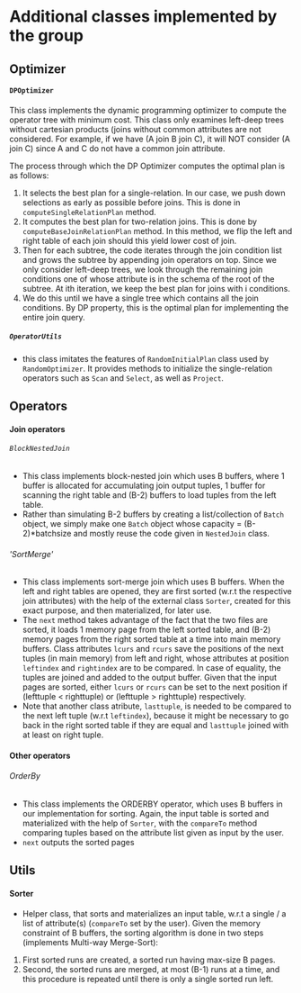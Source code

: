 # Additional classes implemented by the group

## Optimizer

#### `DPOptimizer`

This class implements the dynamic programming optimizer to compute the operator tree with minimum cost. This class only examines left-deep trees without cartesian products (joins without common attributes are not considered. For example, if we have (A join B join C), it will NOT consider (A join C) since A and C do not have a common join attribute.

The process through which the DP Optimizer computes the optimal plan is as follows:
1. It selects the best plan for a single-relation. In our case, we push down selections as early as possible before joins. This is done in `computeSingleRelationPlan` method.
2. It computes the best plan for two-relation joins. This is done by `computeBaseJoinRelationPlan` method. In this method, we flip the left and right table of each join should this yield lower cost of join.
3. Then for each subtree, the code iterates through the join condition list and grows the subtree by appending join operators on top. Since we only consider left-deep trees, we look through the remaining join conditions one of whose attribute is in the schema of the root of the subtree. At ith iteration, we keep the best plan for joins with i conditions.
4. We do this until we have a single tree which contains all the join conditions. By DP property, this is the optimal plan for implementing the entire join query.

##### `OperatorUtils`
- this class imitates the features of `RandomInitialPlan` class used by `RandomOptimizer`. It provides methods to initialize the single-relation operators such as `Scan` and `Select`, as well as `Project`.

## Operators

#### Join operators

###### `BlockNestedJoin`
- This class implements block-nested join which uses B buffers, where 1 buffer is allocated for accumulating join output tuples, 1 buffer for scanning the right table and (B-2) buffers to load tuples from the left table.
- Rather than simulating B-2 buffers by creating a list/collection of `Batch` object, we simply make one `Batch` object whose capacity = (B-2)*batchsize and mostly reuse the code given in `NestedJoin` class.

###### 'SortMerge'
- This class implements sort-merge join which uses B buffers. When the left and right tables are opened, they are first sorted (w.r.t the respective join attributes) with the help of the external class `Sorter`, created for this exact purpose, and then materialized, for later use. 
- The `next` method takes advantage of the fact that the two files are sorted, it loads 1 memory page from the left sorted table, and (B-2) memory pages from the right sorted table at a time into main memory buffers. Class attributes `lcurs` and `rcurs` save the positions of the next tuples (in main memory) from left and right, whose attributes at position `leftindex` and `rightindex` are to be compared. In case of equality, the tuples are joined and added to the output buffer. Given that the input pages are sorted, either `lcurs` or `rcurs` can be set to the next position if (lefttuple &lt; righttuple) or (lefttuple &gt; righttuple) respectively. 
- Note that another class atribute, `lasttuple`, is needed to be compared to the next left tuple (w.r.t `leftindex`), because it might be necessary to go back in the right sorted table if they are equal and `lasttuple` joined with at least on right tuple.

#### Other operators

###### OrderBy
- This class implements the ORDERBY operator, which uses B buffers in our implementation for sorting. Again, the input table is sorted and materialized with the help of `Sorter`, with the `compareTo` method comparing tuples based on the attribute list given as input by the user.
- `next` outputs the sorted pages

## Utils

#### Sorter
- Helper class, that sorts and materializes an input table, w.r.t a single / a list of attribute(s) (`compareTo` set by the user). Given the memory constraint of B buffers, the sorting algorithm is done in two steps (implements Multi-way Merge-Sort):
1. First sorted runs are created, a sorted run having max-size B pages. 
2. Second, the sorted runs are merged, at most (B-1) runs at a time, and this procedure is repeated until there is only a single sorted run left.









